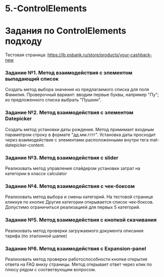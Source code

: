 # 5.-ControlElements
# Задания по ControlElements подходу

Тестовая страница:  https://ib.psbank.ru/store/products/your-cashback-new 

### Задание №1. Метод взаимодействия с элементом выпадающий список
Создать метод выбора значения из предлагаемого списка для поля Фамилия.
Проверочный вариант: вводим первые буквы, например "Пу"; из предложенного списка выбрать "Пушкин".


### Задание №2. Метод взаимодействия с элементом Datepicker
Создать метод установки даты рождения. 
Метод примимает входным параметром строку в формате "дд.мм.гггг".
Установка даты просходит через взаимодействие с элементами расположенными внутри тега mat-datepicker-content.


### Задание №3. Метод взаимодействия с slider
Реализовать метод управления слайдером установки затрат на категории в классе calculator 

### Задание №4. Метод взаимодействия с чек-боксом
Реализовать метод выбора и смены категорий. 
На тестовой странице кликнув по кнопке Другие категории открывается список чек-боксов. Допустимо ограничиться реализацией для первых 5 категорий.

### Задание №5. Метод взаимодействия с кнопкой скачивания
Реализовать метод проверки загружаемого документа описания тарифа (по эталонной шапке)


### Задание №6. Метод взаимодействия с Expansion-panel
Реализовать метод проверки работоспособности кнопки открытия ответа на FAQ внизу страницы.
Метод открывает ответ через клик по плюсу рядом с соответвующим вопросом.
